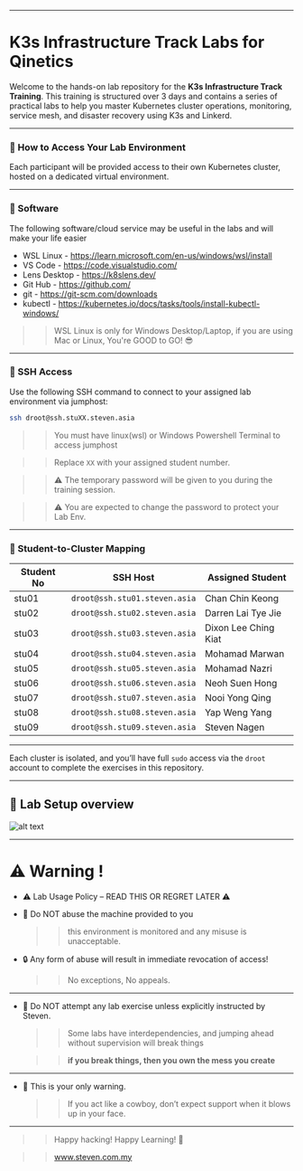 
---

# K3s Infrastructure Track Labs for Qinetics

Welcome to the hands-on lab repository for the **K3s Infrastructure Track Training**. This training is structured over 3 days and contains a series of practical labs to help you master Kubernetes cluster operations, monitoring, service mesh, and disaster recovery using K3s and Linkerd.

---

### 🚀 How to Access Your Lab Environment

Each participant will be provided access to their own Kubernetes cluster, hosted on a dedicated virtual environment.

---
### 🚀 Software

The following software/cloud service may be useful in the labs and will make your life easier

* WSL Linux - https://learn.microsoft.com/en-us/windows/wsl/install
* VS Code - https://code.visualstudio.com/
* Lens Desktop - https://k8slens.dev/
* Git Hub - https://github.com/
* git - https://git-scm.com/downloads
* kubectl - https://kubernetes.io/docs/tasks/tools/install-kubectl-windows/

>> WSL Linux is only for Windows Desktop/Laptop, if you are using Mac or Linux, You're GOOD to GO! 😎

---

### 🔐 SSH Access

Use the following SSH command to connect to your assigned lab environment via jumphost:

```bash
ssh droot@ssh.stuXX.steven.asia
````
>> You must have linux(wsl) or Windows Powershell Terminal to access jumphost

>> Replace `XX` with your assigned student number.

>> ⚠️ The temporary password will be given to you during the training session.

>> ⚠️ You are expected to change the password to protect your Lab Env.

---

### 👥 Student-to-Cluster Mapping

| Student No  | SSH Host                         | Assigned Student     |
| ------------ | -----------------------------  | ------------------ |
| stu01    | `droot@ssh.stu01.steven.asia` | Chan Chin Keong         |
| stu02    | `droot@ssh.stu02.steven.asia` | Darren Lai Tye Jie  |
| stu03    | `droot@ssh.stu03.steven.asia` | 	Dixon Lee Ching Kiat        |
| stu04    | `droot@ssh.stu04.steven.asia` | Mohamad Marwan    |
| stu05    | `droot@ssh.stu05.steven.asia` | Mohamad Nazri       |
| stu06    | `droot@ssh.stu06.steven.asia` | Neoh Suen Hong      |
| stu07    | `droot@ssh.stu07.steven.asia` | 	Nooi Yong Qing      |
| stu08    | `droot@ssh.stu08.steven.asia` | 	Yap Weng Yang     |
| stu09    | `droot@ssh.stu09.steven.asia` | Steven Nagen      |

---

Each cluster is isolated, and you’ll have full `sudo` access via the `droot` account to complete the exercises in this repository.

--- 

## 🚀 Lab Setup overview 

![alt text](image.png)

---

# ⚠️ Warning ! 

* ⚠️ Lab Usage Policy – READ THIS OR REGRET LATER ⚠️
* 🚫 Do NOT abuse the machine provided to you 
  >> this environment is monitored and any misuse is unacceptable.

* 🔒 Any form of abuse will result in immediate revocation of access! 
  >> No exceptions, No appeals.
---

* 🧪 Do NOT attempt any lab exercise unless explicitly instructed by Steven.
  >> Some labs have interdependencies, and jumping ahead without supervision will break things 
  
  >>  **if you break things, then you own the mess you create**
---

* 👊 This is your only warning.
  >> If you act like a cowboy, don’t expect support when it blows up in your face.

---
>> Happy hacking! Happy Learning! 🚧

>> www.steven.com.my




